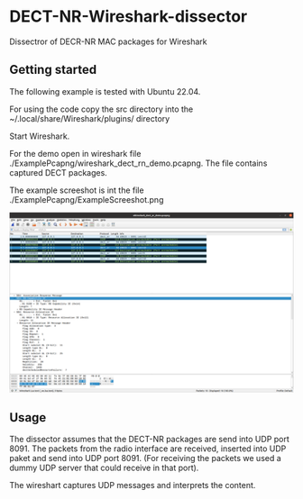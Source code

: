 # DECT-NR-Wireshark-dissector
Dissectror of DECR-NR MAC packages for Wireshark 


## Getting started 
The following example is tested with Ubuntu 22.04.

For using the code copy the src directory into the 
~/.local/share/Wireshark/plugins/ directory

Start Wireshark.

For the demo open in wireshark file ./ExamplePcapng/wireshark_dect_rn_demo.pcapng.
The file contains captured DECT packages.

The example screeshot is int the file ./ExamplePcapng/ExampleScreeshot.png

![Alt text](./ExamplePcapng/ExampleScreenshot.png?raw=true "Example screeshot")

## Usage
The dissector assumes that the DECT-NR packages are send into UDP port 8091. 
The packets from the radio interface are received, inserted into UDP paket and send into UDP port 8091. 
(For receiving the packets we used a dummy UDP server that could receive in that port).

The wireshart captures UDP messages and interprets the content. 
  



